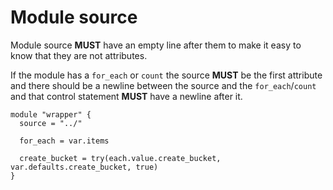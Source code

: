 # Module source

Module source **MUST** have an empty line after them to make it easy to know that they are not attributes.

If the module has a `for_each` or `count` the source **MUST** be the first attribute and there should be a newline
between the source and the `for_each`/`count` and that control statement **MUST** have a newline after it.

```hcl
module "wrapper" {
  source = "../"

  for_each = var.items

  create_bucket = try(each.value.create_bucket, var.defaults.create_bucket, true)
}
```
